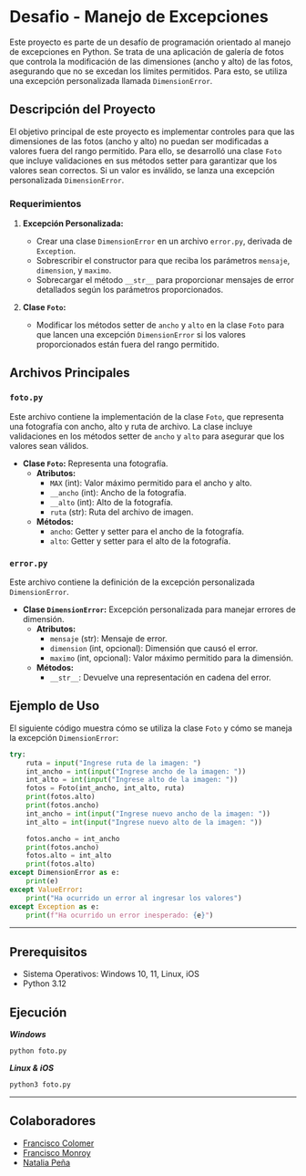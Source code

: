 # Desafio - Manejo de Excepciones

Este proyecto es parte de un desafío de programación orientado al manejo de excepciones en Python. Se trata de una aplicación de galería de fotos que controla la modificación de las dimensiones (ancho y alto) de las fotos, asegurando que no se excedan los límites permitidos. Para esto, se utiliza una excepción personalizada llamada `DimensionError`.

## Descripción del Proyecto

El objetivo principal de este proyecto es implementar controles para que las dimensiones de las fotos (ancho y alto) no puedan ser modificadas a valores fuera del rango permitido. Para ello, se desarrolló una clase `Foto` que incluye validaciones en sus métodos setter para garantizar que los valores sean correctos. Si un valor es inválido, se lanza una excepción personalizada `DimensionError`.

### Requerimientos

1. **Excepción Personalizada:**
   - Crear una clase `DimensionError` en un archivo `error.py`, derivada de `Exception`.
   - Sobrescribir el constructor para que reciba los parámetros `mensaje`, `dimension`, y `maximo`.
   - Sobrecargar el método `__str__` para proporcionar mensajes de error detallados según los parámetros proporcionados.

2. **Clase `Foto`:**
   - Modificar los métodos setter de `ancho` y `alto` en la clase `Foto` para que lancen una excepción `DimensionError` si los valores proporcionados están fuera del rango permitido.

## Archivos Principales

### `foto.py`

Este archivo contiene la implementación de la clase `Foto`, que representa una fotografía con ancho, alto y ruta de archivo. La clase incluye validaciones en los métodos setter de `ancho` y `alto` para asegurar que los valores sean válidos.

- **Clase `Foto`:** Representa una fotografía.
  - **Atributos:**
    - `MAX` (int): Valor máximo permitido para el ancho y alto.
    - `__ancho` (int): Ancho de la fotografía.
    - `__alto` (int): Alto de la fotografía.
    - `ruta` (str): Ruta del archivo de imagen.
  - **Métodos:**
    - `ancho`: Getter y setter para el ancho de la fotografía.
    - `alto`: Getter y setter para el alto de la fotografía.

### `error.py`

Este archivo contiene la definición de la excepción personalizada `DimensionError`.

- **Clase `DimensionError`:** Excepción personalizada para manejar errores de dimensión.
  - **Atributos:**
    - `mensaje` (str): Mensaje de error.
    - `dimension` (int, opcional): Dimensión que causó el error.
    - `maximo` (int, opcional): Valor máximo permitido para la dimensión.
  - **Métodos:**
    - `__str__`: Devuelve una representación en cadena del error.

## Ejemplo de Uso

El siguiente código muestra cómo se utiliza la clase `Foto` y cómo se maneja la excepción `DimensionError`:

```python
try:
    ruta = input("Ingrese ruta de la imagen: ")
    int_ancho = int(input("Ingrese ancho de la imagen: "))
    int_alto = int(input("Ingrese alto de la imagen: "))
    fotos = Foto(int_ancho, int_alto, ruta)
    print(fotos.alto)
    print(fotos.ancho)
    int_ancho = int(input("Ingrese nuevo ancho de la imagen: "))
    int_alto = int(input("Ingrese nuevo alto de la imagen: "))

    fotos.ancho = int_ancho
    print(fotos.ancho)
    fotos.alto = int_alto
    print(fotos.alto)
except DimensionError as e:
    print(e)
except ValueError:
    print("Ha ocurrido un error al ingresar los valores")
except Exception as e:
    print(f"Ha ocurrido un error inesperado: {e}")
```



------------------------------------------

## Prerequisitos

- Sistema Operativos: Windows 10, 11, Linux, iOS
- Python 3.12

## Ejecución

***Windows***

`python foto.py`

***Linux & iOS***

`python3 foto.py`

------------------------------------------
## Colaboradores
- [Francisco Colomer](https://github.com/Cy5k0) 
- [Francisco Monroy](https://github.com/fmonroy75)
- [Natalia Peña](https://github.com/StudentNPD)
